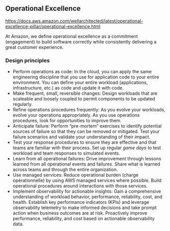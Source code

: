 #

## Operational Excellence

https://docs.aws.amazon.com/wellarchitected/latest/operational-excellence-pillar/operational-excellence.html

At Amazon, we define operational excellence as a commitment (engagement) to build software correctly while consistently delivering a great customer experience. 

### Design principles



- Perform operations as code: In the cloud, you can apply the same engineering discipline that you use for application code to your entire environment.
You can define your entire workload (applications, infrastructure, etc.) as code and update it with code.
- Make frequent, small, reversible changes: Design workloads that are scaleable and loosely coupled to permit components to be updated regularly. 
- Refine operations procedures frequently: As you evolve your workloads, evolve your operations appropriately. As you use operations procedures, look for opportunities to improve them.
- Anticipate failure: Perform “pre-mortem” exercises to identify potential sources of failure so that they can be removed or mitigated. Test your failure scenarios and validate your understanding of their impact.
- Test your response procedures to ensure they are effective and that teams are familiar with their process. Set up regular _game days_ to test workload and team responses to simulated events.
- Learn from all operational failures: Drive improvement through lessons learned from all operational events and failures. Share what is learned across teams and through the entire organization.
- Use managed services: Reduce operational burden (charge opérationnelle) by using AWS managed services where possible. Build operational procedures around interactions with those services.
- Implement observability for actionable insights: Gain a comprehensive understanding of workload behavior, performance, reliability, cost, and health.
Establish key performance indicators (KPIs) and leverage observability telemetry to make informed decisions and take prompt action when business outcomes are at risk.
Proactively improve performance, reliability, and cost based on actionable observability data.




